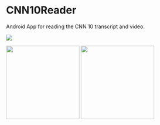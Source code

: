 # CNN10Reader
Android App for reading the CNN 10 transcript and video.

![](https://i.imgur.com/cGQQH1Q.gif)

<img src="https://i.imgur.com/GrZpEHr.png" width="200px"/>  <img src="https://i.imgur.com/bvZ0oEM.png" width="200px"/>
